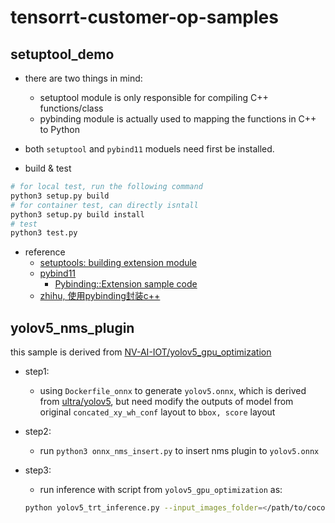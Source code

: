 # tensorrt-customer-op-samples



## setuptool_demo 

* there are two things in mind:
    * setuptool module is only responsible for compiling C++ functions/class
    * pybinding module is actually used to mapping the functions in C++ to Python

* both `setuptool` and `pybind11` moduels need first be installed.  

* build & test 

```sh
# for local test, run the following command
python3 setup.py build 
# for container test, can directly isntall
python3 setup.py build install
# test 
python3 test.py
```

* reference 
    * [setuptools: building extension module](https://setuptools.pypa.io/en/latest/userguide/ext_modules.html)
    * [pybind11](https://pybind11.readthedocs.io/en/stable/basics.html)
        * [Pybinding::Extension sample code](https://github.com/pybind/python_example)
    * [zhihu, 使用pybinding封装c++](https://zhuanlan.zhihu.com/p/80884925)



## yolov5_nms_plugin

this sample is derived from [NV-AI-IOT/yolov5_gpu_optimization](https://github.com/NVIDIA-AI-IOT/yolov5_gpu_optimization)

* step1:
	* using `Dockerfile_onnx` to generate `yolov5.onnx`, which is derived from [ultra/yolov5](https://github.com/ultralytics/yolov5), but need modify the outputs of model from original `concated_xy_wh_conf` layout to `bbox, score` layout

* step2:
	* run `python3 onnx_nms_insert.py` to insert nms plugin to `yolov5.onnx` 

* step3:
	* run inference with script from `yolov5_gpu_optimization` as:
	```sh
	python yolov5_trt_inference.py --input_images_folder=</path/to/coco/images/val2017/> --output_images_folder=./coco_output --onnx=</path/to/yolov5s.onnx>
	```


